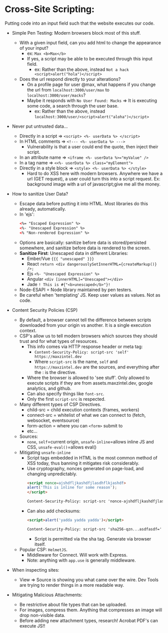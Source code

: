 # Cross-Site Scripting:
Putting code into an input field such that the website executes our code.

* Simple Pen Testing: Modern browsers block most of this stuff.
  * With a given input field, can you add html to change the appearance of your input?
    * ex: `Max <b>Max</b>`
    * If yes, a script may be able to be executed through this input field.
      * ex: Rather than the above, instead `Not a hack <script>alert("hola")</script>`
  * Does the url respond directly to your alterations?
    * On a profile page for user @max, what happens if you change the url from `localhost:3000/user/max` to `localhost:3000/user/macks`?
    * Maybe it responds with `No User Found: Macks` => It is executing some code, a search through the user base.
      * ex: Rather than the above, instead `localhost:3000/user/<script>alert("aloha")</script>`

* Never put untrusted data...
  * Directly in a script => `<script> <%- userData %> </script>`
  * In HTML comments => `<!--- <%- userData %> --->`
    * Vulnerability is that a user could end the quote, then inject their script.
  * In an attribute name => `<iframe <%- userData %>="myValue" />`
  * In a tag name => `<<%- userData %> class="myElement">`
  * Directly in a style block => `<style> <%- userData %> </style>`
    * Hard to do XSS here with modern browsers. Anywhere we have a url (GET request), a user could turn this into a script request. Ex: background image with a url of javascript;give me all the money.

* How to sanitize User Data?
  * Escape data before putting it into HTML. Most libraries do this already, automatically.
  * In 'ejs':
    ```html
    <%= "Escaped Expression" %>
    <%- "Unescaped Expression" %>
    <% "Non-rendered Expression" %>
    ```
  * Options are basically: sanitize before data is stored/persisted somewhere, and sanitize before data is rendered to the screen.
  * **Sanitize First**: Unescaped data in different Libraries:
    * Ember/Vue `{{{ "unescaped" }}}`
    * React `return <div dangerouslySetInnerHTML={createMarkup()} />;`
    * Ejs `<%- "Unescaped Expression" %>`
    * Angular `<div [innerHTML]="Unescaped"></div>`
    * Jade `! This is #{"<b>unescaped</b>"}!`
  * Node-ESAPI = Node library maintained by pen testers.
  * Be careful when 'templating' JS. Keep user values as values. Not as code.

* Content Security Policies (CSP)
  * By default, a browser cannot tell the difference between scripts downloaded from your origin vs another. It is a single execution context.
  * CSP's allow us to tell modern browsers which sources they should trust and for what types of resources.
    * This info comes via HTTP response header or meta tag:
      * `Content-Security-Policy: script-src 'self' https://maxzintel.dev`
      * Where `script-src` is the name, `self` and `https://maxzintel.dev` are the sources, and everything after the : is the directive.
    * Where the browser is allowed to 'see stuff'. Only allowed to execute scripts if they are from assets.maxzintel.dev, google analytics, and github.
    * Can also specify things like `font-src`.
    * Only the first `script-src` is respected.
  * Many different types of CSP Directives.
    * child-src = child execution contexts (frames, workers)
    * connect-src = whitelist of what we can connect to (fetch, websocket, eventsource)
    * form-action = where you can `<form>` submit to
    * etc...
  * Sources:
    * `none`, `self`=current origin, `unsafe-inline`=allows inline JS and CSS, `unsafe-eval()`=allows eval()
  * Mitigating `unsafe-inline`
    * Script tags embedded in HTML is the most common method of XSS today, thus banning it mitigates risk considerably.
    * Use cryptography, nonces generated on page-load, and changing unpredictably.
      ```html
      <script nonce=ajshdfljkashdfjlasdhflkjashdf>
      alert('This is inline for some reason');
      </script>

      Content-Security-Policy: script-src 'nonce-ajshdfljkashdfjlasdhflkjashdf'
      ```
    * Can also add checksums:
      ```html
      <script>alert('yadda yadda yadda')</script>

      Content-Security-Policy: script-src 'sha256-qzn...asdfasdf='
      ```
      * Script is permitted via the sha tag. Generate via browser itself.
  * Popular CSP: `HelmetJS`.
    * Middleware for Connect. Will work with Express.
    * Note: anything with `app.use` is generally middleware.

* When inspecting sites:
  * View => Source is showing you what came over the wire. Dev Tools are trying to render things in a more readable way.

* Mitigating Malicious Attachments:
  * Be restrictive about file types that can be uploaded.
  * For images, compress them. Anything that compresses an image will drop non-visible data.
  * Before adding new attachment types, research! Acrobat PDF's can execute JS!!

